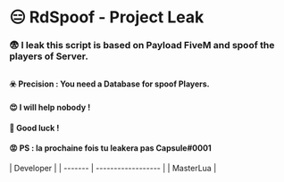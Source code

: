 
# 😑 RdSpoof - Project Leak
### 😨 I leak this script is based on Payload FiveM and spoof the players of Server.
## 
#### ☣️ Precision : You need a Database for spoof Players.
#### 😍 I will help nobody !
#### 🙋 Good luck !
#### 😡  PS : la prochaine fois tu leakera pas **Capsule#0001**

| Developer |
| ------- | ------------------ |
| MasterLua |
